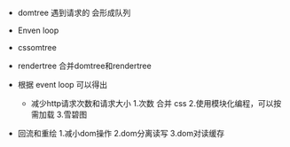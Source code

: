
#
 
+  domtree 遇到请求的 会形成队列
+  Enven loop
+  cssomtree 
+  rendertree 合并domtree和rendertree

+ 根据 event loop 可以得出
  - 减少http请求次数和请求大小
	1.次数 合并 css
	2.使用模块化编程，可以按需加载
	3.雪碧图
+ 回流和重绘
	1.减小dom操作
	2.dom分离读写
	3.dom对读缓存